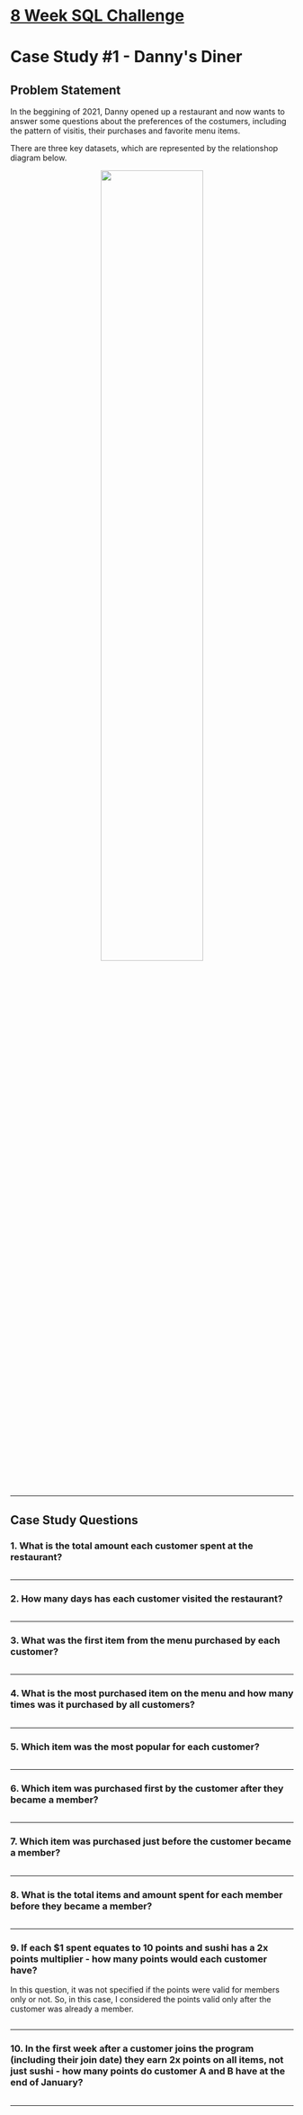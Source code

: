 # [8 Week SQL Challenge](https://github.com/pedropalmier/8-week-sql-challenge) 

# Case Study #1 - Danny's Diner

## Problem Statement
In the beggining of 2021, Danny opened up a restaurant and now wants to answer some questions about the preferences of the costumers, including the pattern of visitis, their purchases and favorite menu items. 

There are three key datasets, which are represented by the relationshop diagram below.


<p align="center">
<img src="https://i.ibb.co/Qf8gHWm/Captura-de-tela-2022-06-25-204656.png" width=60% height=60%>

***

## Case Study Questions

### 1. What is the total amount each customer spent at the restaurant?

```sql

```

***

### 2. How many days has each customer visited the restaurant?

```sql

```

***

### 3. What was the first item from the menu purchased by each customer?

```sql

```

***

### 4. What is the most purchased item on the menu and how many times was it purchased by all customers?

```sql

```

***

### 5. Which item was the most popular for each customer?

```sql

```

***

### 6. Which item was purchased first by the customer after they became a member?

```sql

```

***

### 7. Which item was purchased just before the customer became a member?

```sql

```

***

### 8. What is the total items and amount spent for each member before they became a member?

```sql

```

***

### 9. If each $1 spent equates to 10 points and sushi has a 2x points multiplier - how many points would each customer have?

In this question, it was not specified if the points were valid for members only or not. So, in this case, I considered the points valid only after the customer was already a member.

```sql

```

***

### 10. In the first week after a customer joins the program (including their join date) they earn 2x points on all items, not just sushi - how many points do customer A and B have at the end of January?

```sql

```

***

